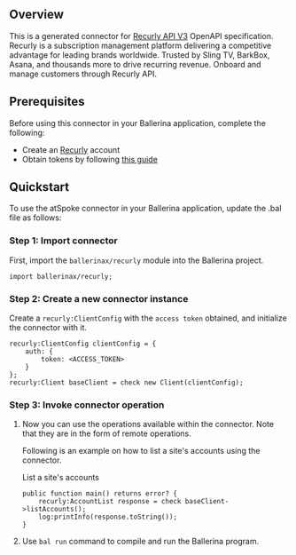 ## Overview
This is a generated connector for [Recurly API V3](https://developers.recurly.com/api/v2021-02-25/index.html) OpenAPI specification.
Recurly is a subscription management platform delivering a competitive advantage for leading brands worldwide. 
Trusted by Sling TV, BarkBox, Asana, and thousands more to drive recurring revenue.
Onboard and manage customers through Recurly API.

## Prerequisites

Before using this connector in your Ballerina application, complete the following:

* Create an [Recurly](https://recurly.com) account
* Obtain tokens by following [this guide](https://developers.recurly.com/api/v2021-02-25/index.html#section/Authentication)
 
## Quickstart

To use the atSpoke connector in your Ballerina application, update the .bal file as follows:

### Step 1: Import connector
First, import the `ballerinax/recurly` module into the Ballerina project.
```ballerina
import ballerinax/recurly;
```

### Step 2: Create a new connector instance
Create a `recurly:ClientConfig` with the `access token` obtained, and initialize the connector with it.
```ballerina
recurly:ClientConfig clientConfig = {
    auth: {
        token: <ACCESS_TOKEN>
    }
};
recurly:Client baseClient = check new Client(clientConfig);
```

### Step 3: Invoke connector operation
1. Now you can use the operations available within the connector. Note that they are in the form of remote operations.

    Following is an example on how to list a site's accounts using the connector.

    List a site's accounts

    ```ballerina
    public function main() returns error? {
        recurly:AccountList response = check baseClient->listAccounts();
        log:printInfo(response.toString());
    }
    ``` 

2. Use `bal run` command to compile and run the Ballerina program.
